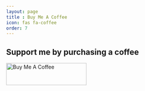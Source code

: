 ```yaml
---
layout: page
title : Buy Me A Coffee
icon: fas fa-coffee
order: 7
---
```


## Support me by purchasing a coffee
<a href="https://www.buymeacoffee.com/jayaananth" target="_blank"><img src="https://cdn.buymeacoffee.com/buttons/v2/default-yellow.png" alt="Buy Me A Coffee" style="height: 60px !important;width: 217px !important;" ></a>